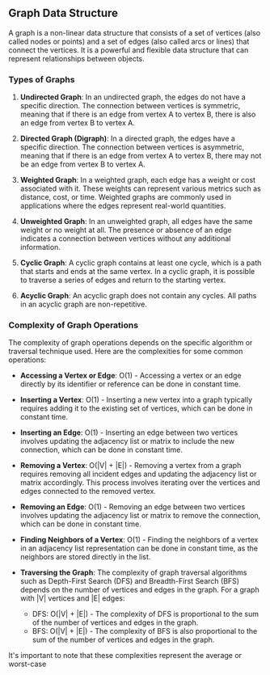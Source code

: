 ## Graph Data Structure

A graph is a non-linear data structure that consists of a set of vertices (also called nodes or points) and a set of edges (also called arcs or lines) that connect the vertices. It is a powerful and flexible data structure that can represent relationships between objects.

### Types of Graphs

1. **Undirected Graph**: In an undirected graph, the edges do not have a specific direction. The connection between vertices is symmetric, meaning that if there is an edge from vertex A to vertex B, there is also an edge from vertex B to vertex A.

2. **Directed Graph (Digraph)**: In a directed graph, the edges have a specific direction. The connection between vertices is asymmetric, meaning that if there is an edge from vertex A to vertex B, there may not be an edge from vertex B to vertex A.

3. **Weighted Graph**: In a weighted graph, each edge has a weight or cost associated with it. These weights can represent various metrics such as distance, cost, or time. Weighted graphs are commonly used in applications where the edges represent real-world quantities.

4. **Unweighted Graph**: In an unweighted graph, all edges have the same weight or no weight at all. The presence or absence of an edge indicates a connection between vertices without any additional information.

5. **Cyclic Graph**: A cyclic graph contains at least one cycle, which is a path that starts and ends at the same vertex. In a cyclic graph, it is possible to traverse a series of edges and return to the starting vertex.

6. **Acyclic Graph**: An acyclic graph does not contain any cycles. All paths in an acyclic graph are non-repetitive.

### Complexity of Graph Operations

The complexity of graph operations depends on the specific algorithm or traversal technique used. Here are the complexities for some common operations:

- **Accessing a Vertex or Edge**: O(1) - Accessing a vertex or an edge directly by its identifier or reference can be done in constant time.

- **Inserting a Vertex**: O(1) - Inserting a new vertex into a graph typically requires adding it to the existing set of vertices, which can be done in constant time.

- **Inserting an Edge**: O(1) - Inserting an edge between two vertices involves updating the adjacency list or matrix to include the new connection, which can be done in constant time.

- **Removing a Vertex**: O(|V| + |E|) - Removing a vertex from a graph requires removing all incident edges and updating the adjacency list or matrix accordingly. This process involves iterating over the vertices and edges connected to the removed vertex.

- **Removing an Edge**: O(1) - Removing an edge between two vertices involves updating the adjacency list or matrix to remove the connection, which can be done in constant time.

- **Finding Neighbors of a Vertex**: O(1) - Finding the neighbors of a vertex in an adjacency list representation can be done in constant time, as the neighbors are stored directly in the list.

- **Traversing the Graph**: The complexity of graph traversal algorithms such as Depth-First Search (DFS) and Breadth-First Search (BFS) depends on the number of vertices and edges in the graph. For a graph with |V| vertices and |E| edges:
  - DFS: O(|V| + |E|) - The complexity of DFS is proportional to the sum of the number of vertices and edges in the graph.
  - BFS: O(|V| + |E|) - The complexity of BFS is also proportional to the sum of the number of vertices and edges in the graph.

It's important to note that these complexities represent the average or worst-case